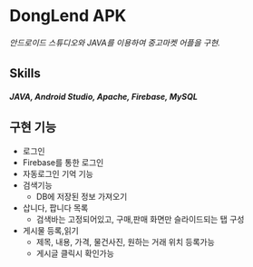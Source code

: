 # DongLend APK
###### 안드로이드 스튜디오와 JAVA를 이용하여 중고마켓 어플을 구현.
## Skills
##### JAVA, Android Studio, Apache, Firebase, MySQL

## 구현 기능
*  로그인
  * Firebase를 통한 로그인
  * 자동로그인 기억 기능
* 검색기능
  * DB에 저장된 정보 가져오기
* 삽니다, 팝니다 목록
  * 검색바는 고정되어있고, 구매,판매 화면만 슬라이드되는 탭 구성
* 게시물 등록,읽기
  * 제목, 내용, 가격, 물건사진, 원하는 거래 위치 등록가능
  * 게시글 클릭시 확인가능

 
 
